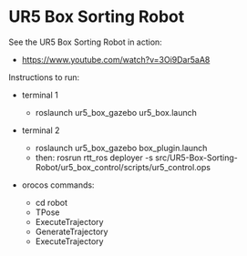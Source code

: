 # UR5 Box Sorting Robot
See the UR5 Box Sorting Robot in action:
- https://www.youtube.com/watch?v=3Oi9Dar5aA8


Instructions to run:
- terminal 1
    - roslaunch ur5_box_gazebo ur5_box.launch 
- terminal 2
    - roslaunch ur5_box_gazebo box_plugin.launch 
    - then: rosrun rtt_ros deployer -s src/UR5-Box-Sorting-Robot/ur5_box_control/scripts/ur5_control.ops 

- orocos commands:
    - cd robot
    - TPose
    - ExecuteTrajectory
    - GenerateTrajectory
    - ExecuteTrajectory
